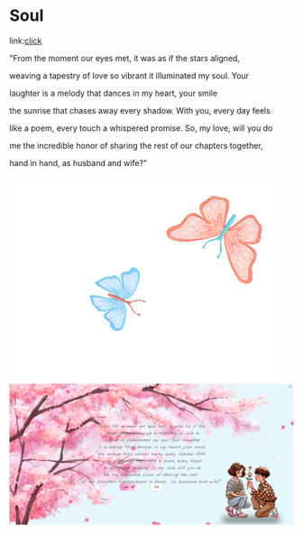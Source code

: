 # Soul
link:<a href="">click</a>

"From the moment our eyes met, it was as if the stars aligned,

weaving a tapestry of love so vibrant it illuminated my soul. Your

laughter is a melody that dances in my heart, your smile

the sunrise that chases away every shadow. With you, every day feels

like a poem, every touch a whispered promise. So, my love, will you do

me the incredible honor of sharing the rest of our chapters together,

hand in hand, as husband and wife?"

<img src="./img/butterflies.gif" alt="butterflies" class="charters butterflies"/>
<img src="./img/gui.png" alt="gui img"/>